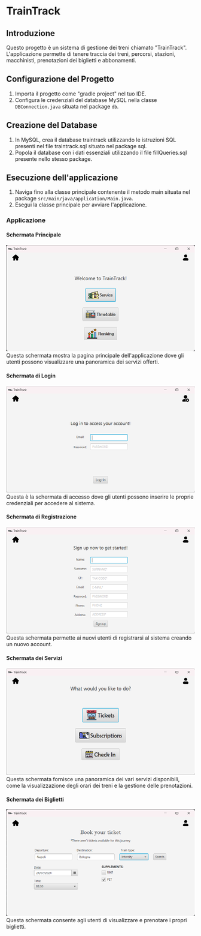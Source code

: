 # TrainTrack

## Introduzione
Questo progetto è un sistema di gestione dei treni chiamato "TrainTrack". L'applicazione permette di tenere traccia dei treni, percorsi, stazioni, macchinisti, prenotazioni dei biglietti e abbonamenti.

## Configurazione del Progetto
1. Importa il progetto come "gradle project" nel tuo IDE.
2. Configura le credenziali del database MySQL nella classe `DBConnection.java` situata nel package `db`.

## Creazione del Database
1. In MySQL, crea il database traintrack utilizzando le istruzioni SQL presenti nel file traintrack.sql situato nel package sql.
2. Popola il database con i dati essenziali utilizzando il file fillQueries.sql presente nello stesso package.

## Esecuzione dell'applicazione
1. Naviga fino alla classe principale contenente il metodo main situata nel package `src/main/java/application/Main.java`.
2. Esegui la classe principale per avviare l'applicazione.

### Applicazione

#### Schermata Principale
![Schermata Principale](src/main/resources/img/app-home.png)
Questa schermata mostra la pagina principale dell'applicazione dove gli utenti possono visualizzare una panoramica dei servizi offerti.

#### Schermata di Login
![Schermata Login](src/main/resources/img/app-login.png)
Questa è la schermata di accesso dove gli utenti possono inserire le proprie credenziali per accedere al sistema.

#### Schermata di Registrazione
![Schermata Sign Up](src/main/resources/img/app-signup.png)
Questa schermata permette ai nuovi utenti di registrarsi al sistema creando un nuovo account.

#### Schermata dei Servizi
![Schermata Service](src/main/resources/img/app-service.png)
Questa schermata fornisce una panoramica dei vari servizi disponibili, come la visualizzazione degli orari dei treni e la gestione delle prenotazioni.

#### Schermata dei Biglietti
![Schermata Ticket](src/main/resources/img/app-ticket.png)
Questa schermata consente agli utenti di visualizzare e prenotare i propri biglietti.
